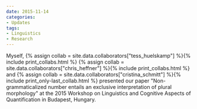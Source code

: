 ```yaml
---
date: 2015-11-14
categories:
- Updates
tags:
- Linguistics
- Research
---
```



<p>
Myself,
{% assign collab = site.data.collaborators["tess_huelskamp"] %}{% include print_collabs.html %}
{% assign collab = site.data.collaborators["chris_heffner"] %}{% include print_collabs.html %}
and {% assign collab = site.data.collaborators["cristina_schmitt"] %}{% include print_only-last_collab.html %}
presented our paper "Non-grammaticalized number entails an exclusive interpretation of plural morphology" at the 2015 Workshop on Linguistics and Cognitive Aspects of Quantification in Budapest, Hungary.
</p>

